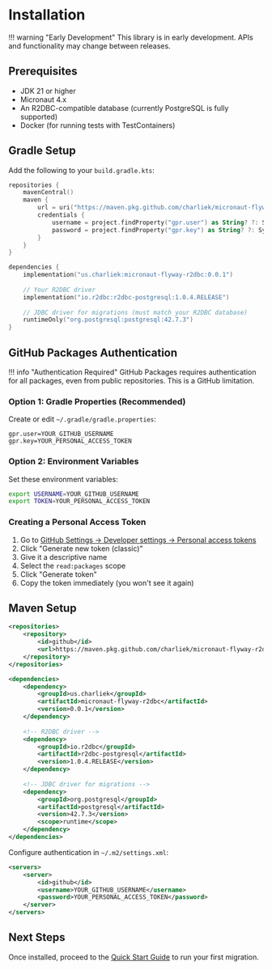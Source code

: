 # Installation

!!! warning "Early Development"
    This library is in early development. APIs and functionality may change between releases.

## Prerequisites

- JDK 21 or higher
- Micronaut 4.x
- An R2DBC-compatible database (currently PostgreSQL is fully supported)
- Docker (for running tests with TestContainers)

## Gradle Setup

Add the following to your `build.gradle.kts`:

```kotlin
repositories {
    mavenCentral()
    maven {
        url = uri("https://maven.pkg.github.com/charliek/micronaut-flyway-r2dbc")
        credentials {
            username = project.findProperty("gpr.user") as String? ?: System.getenv("USERNAME")
            password = project.findProperty("gpr.key") as String? ?: System.getenv("TOKEN")
        }
    }
}

dependencies {
    implementation("us.charliek:micronaut-flyway-r2dbc:0.0.1")
    
    // Your R2DBC driver
    implementation("io.r2dbc:r2dbc-postgresql:1.0.4.RELEASE")
    
    // JDBC driver for migrations (must match your R2DBC database)
    runtimeOnly("org.postgresql:postgresql:42.7.3")
}
```

## GitHub Packages Authentication

!!! info "Authentication Required"
    GitHub Packages requires authentication for all packages, even from public repositories. This is a GitHub limitation.

### Option 1: Gradle Properties (Recommended)

Create or edit `~/.gradle/gradle.properties`:

```properties
gpr.user=YOUR_GITHUB_USERNAME
gpr.key=YOUR_PERSONAL_ACCESS_TOKEN
```

### Option 2: Environment Variables

Set these environment variables:

```bash
export USERNAME=YOUR_GITHUB_USERNAME
export TOKEN=YOUR_PERSONAL_ACCESS_TOKEN
```

### Creating a Personal Access Token

1. Go to [GitHub Settings → Developer settings → Personal access tokens](https://github.com/settings/tokens)
2. Click "Generate new token (classic)"
3. Give it a descriptive name
4. Select the `read:packages` scope
5. Click "Generate token"
6. Copy the token immediately (you won't see it again)

## Maven Setup

```xml
<repositories>
    <repository>
        <id>github</id>
        <url>https://maven.pkg.github.com/charliek/micronaut-flyway-r2dbc</url>
    </repository>
</repositories>

<dependencies>
    <dependency>
        <groupId>us.charliek</groupId>
        <artifactId>micronaut-flyway-r2dbc</artifactId>
        <version>0.0.1</version>
    </dependency>
    
    <!-- R2DBC driver -->
    <dependency>
        <groupId>io.r2dbc</groupId>
        <artifactId>r2dbc-postgresql</artifactId>
        <version>1.0.4.RELEASE</version>
    </dependency>
    
    <!-- JDBC driver for migrations -->
    <dependency>
        <groupId>org.postgresql</groupId>
        <artifactId>postgresql</artifactId>
        <version>42.7.3</version>
        <scope>runtime</scope>
    </dependency>
</dependencies>
```

Configure authentication in `~/.m2/settings.xml`:

```xml
<servers>
    <server>
        <id>github</id>
        <username>YOUR_GITHUB_USERNAME</username>
        <password>YOUR_PERSONAL_ACCESS_TOKEN</password>
    </server>
</servers>
```

## Next Steps

Once installed, proceed to the [Quick Start Guide](quick-start.md) to run your first migration.